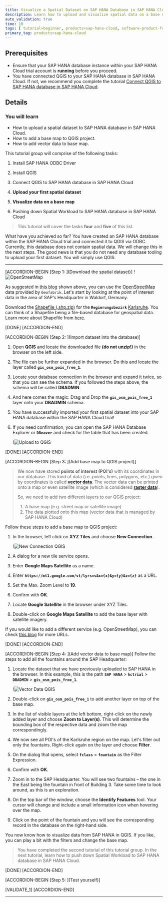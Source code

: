 ```yaml
---
title: Visualize a Spatial Dataset on SAP HANA Database in SAP HANA Cloud
description: Learn how to upload and visualize spatial data on a base map with QGIS and SAP HANA database in SAP HANA Cloud.
auto_validation: true
time: 10
tags: [ tutorial>beginner, products>sap-hana-cloud, software-product-function>sap-hana-cloud\,-sap-hana-database, software-product-function>sap-hana-spatial]
primary_tag: products>sap-hana-cloud
---
```


## Prerequisites
- Ensure that your SAP HANA database instance within your SAP HANA Cloud trial account is **running** before you proceed.
- You have connected QGIS to your SAP HANA database in SAP HANA Cloud. If not, we recommend you complete the tutorial [Connect QGIS to SAP HANA database in SAP HANA Cloud](hana-cloud-trial-qgis-1).


## Details
### You will learn
- How to upload a spatial dataset to SAP HANA database in SAP HANA Cloud.
- How to add a base map to QGIS project.
- How to add vector data to base map.


This tutorial group will comprise of the following tasks:

1. Install SAP HANA ODBC Driver

2. Install QGIS

3. Connect QGIS to SAP HANA database in SAP HANA Cloud

4. **Upload your first spatial dataset**

5. **Visualize data on a base map**

6. Pushing down Spatial Workload to SAP HANA database in SAP HANA Cloud

> This tutorial will cover the tasks **four** and **five** of this list.

What have you achieved so far? You have created an SAP HANA database within the SAP HANA Cloud trial and connected it to QGIS via ODBC. Currently, this database does not contain spatial data. We will change this in the next steps. The good news is that you do not need any database tooling to upload your first dataset. You will simply use QGIS.

---

[ACCORDION-BEGIN [Step 1: ](Download the spatial dataset)]
!![OpenStreetMap](ss-01-open-street-map.png)

As suggested in [this blog](https://blogs.sap.com/2021/02/23/qgis-3.18-supports-sap-hana-cloud/) shown above, you can use the [OpenStreetMap](https://download.geofabrik.de/) data provided by `Geofabrik`. Let's start by looking at the point of interest data in the area of SAP's Headquarter in Waldorf, Germany.

Download the [Shapefile (.shp.zip)](https://download.geofabrik.de/europe/germany/baden-wuerttemberg/karlsruhe-regbez-latest-free.shp.zip) for the **`Regierungsbezirk`** [Karlsruhe](https://download.geofabrik.de/europe/germany/baden-wuerttemberg.html). You can think of a Shapefile being a file-based database for geospatial data. Learn more about Shapefile from [here](https://de.wikipedia.org/wiki/Shapefile).



[DONE]
[ACCORDION-END]

[ACCORDION-BEGIN [Step 2: ](Import dataset into the database)]
1. Open **QGIS** and locate the downloaded file **(do not unzip!)** in the browser on the left side.

2. The file can be further expanded in the browser. Do this and locate the layer called **`gis_osm_pois_free_1`**.

3. Locate your database connection in the browser and expand it twice, so that you can see the schema. If you followed the steps above, the schema will be called **DBADMIN**.

4. And here comes the magic: Drag and Drop the **`gis_osm_pois_free_1`** layer onto your **DBADMIN** schema.

5. You have successfully imported your first spatial dataset into your SAP HANA database within the SAP HANA Cloud trial!

6. If you need confirmation, you can open the SAP HANA Database Explorer or **`DBeaver`** and check for the table that has been created.

    !![Upload to QGIS](ss-02-upload-to-qgis.png)



[DONE]
[ACCORDION-END]


[ACCORDION-BEGIN [Step 3: ](Add base map to QGIS project)]
> We now have stored **points of interest (POI's)** with its coordinates in our database. This kind of data (i.e. points, lines, polygons, etc.) given by coordinates is called [**vector data**](https://en.wikipedia.org/wiki/GIS_file_formats#Vector). The vector data can be printed onto a map or even satellite image (which is considered [**raster data**](https://en.wikipedia.org/wiki/GIS_file_formats#Raster)).
>
> So, we need to add two different layers to our QGIS project:
>
> 1. A base map (e.g. street map or satellite image)
> 2. The data plotted onto this map (vector data that is managed by SAP HANA Cloud)

Follow these steps to add a base map to QGIS project:

1. In the browser, left click on **XYZ Tiles** and choose **New Connection**.

    !![New Connection QGIS](ss-03-new-connection-qgis.png)

2. A dialog for a new tile service opens.

3. Enter **Google Maps Satellite** as a name.

4. Enter **`https://mt1.google.com/vt/lyrs=s&x={x}&y={y}&z={z}`** as a URL.

5. Set the Max. Zoom Level to **19**.

6. Confirm with **OK**.

7. Locate **Google Satellite** in the browser under XYZ Tiles.

8. Double-click on **Google Maps Satellite** to add the base layer with satellite imagery.

If you would like to add a different service (e.g. OpenStreetMap), you can check [this blog](https://www.spatialbias.com/2018/02/qgis-3.0-xyz-tile-layers/) for more URLs.


[DONE]
[ACCORDION-END]

[ACCORDION-BEGIN [Step 4: ](Add vector data to base map)]
Follow the steps to add all the fountains around the SAP Headquarter:

1. Locate the dataset that we have previously uploaded to SAP HANA in the browser. In this example, this is the path **`SAP HANA`** > **`hctrial`** > **`DBADMIN`** > **`gis_osm_pois_free_1`**.

    !![Vector Data QGIS](ss-04-vector-data-qgis.png)

2. Double-click on **`gis_osm_pois_free_1`** to add another layer on top of the base map.

3. In the list of visible layers at the left bottom, right-click on the newly added layer and choose **Zoom to Layer(s)**. This will determine the bounding box of the respective data and zoom the map correspondingly.

4. We now see all POI's of the Karlsruhe region on the map. Let's filter out only the fountains. Right-click again on the layer and choose **Filter**.

5. On the dialog that opens, select **`fclass`** = **`fountain`** as the Filter Expression.

6. Confirm with **OK**.

7. Zoom in to the SAP Headquarter. You will see two fountains – the one in the East being the fountain in front of Building 3. Take some time to look around, as this is an exploration.

8. On the top bar of the window, choose the **Identify Features** tool. Your cursor will change and include a small information icon when hovering over the map.

9. Click on the point of the fountain and you will see the corresponding record in the database on the right-hand side.

You now know how to visualize data from SAP HANA in QGIS. If you like, you can play a bit with the filters and change the base map.

> You have completed the second tutorial of this tutorial group. In the next tutorial, learn how to push down Spatial Workload to SAP HANA database in SAP HANA Cloud.



[DONE]
[ACCORDION-END]

[ACCORDION-BEGIN [Step 5: ](Test yourself)]




[VALIDATE_1]
[ACCORDION-END]


---
